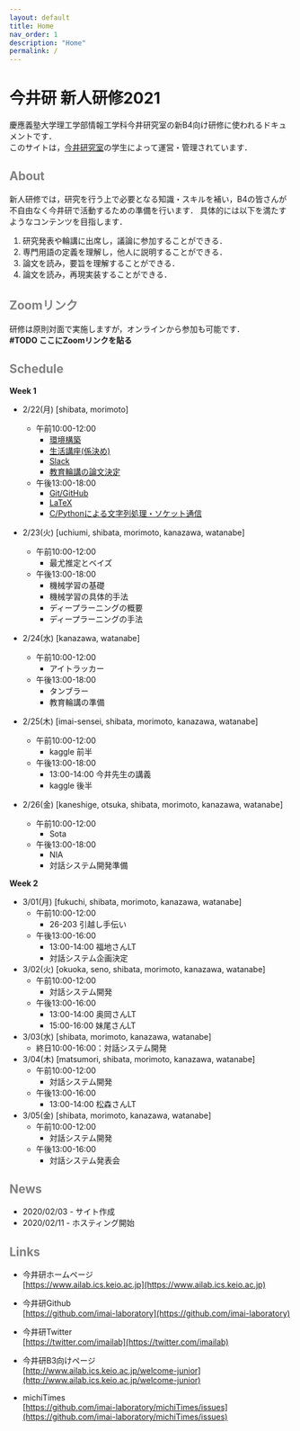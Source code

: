 ```yaml
---
layout: default
title: Home
nav_order: 1
description: "Home"
permalink: /
---
```


# 今井研 新人研修2021

慶應義塾大学理工学部情報工学科今井研究室の新B4向け研修に使われるドキュメントです．<br>
このサイトは，[今井研究室](https://www.ailab.ics.keio.ac.jp/)の学生によって運営・管理されています．

## <font color="Gray">About</font>

新人研修では，研究を行う上で必要となる知識・スキルを補い，B4の皆さんが不自由なく今井研で活動するための準備を行います．
具体的には以下を満たすようなコンテンツを目指します．

1. 研究発表や輪講に出席し，議論に参加することができる．
2. 専門用語の定義を理解し，他人に説明することができる．
3. 論文を読み，要旨を理解することができる．
4. 論文を読み，再現実装することができる．

## <font color="Gray">Zoomリンク</font>
研修は原則対面で実施しますが，オンラインから参加も可能です．  
**#TODO ここにZoomリンクを貼る**

## <font color="Gray">Schedule</font>

**Week 1**

- 2/22(月) [shibata, morimoto]
	- 午前10:00-12:00
		- [環境構築](https://docs.google.com/document/d/1J0yfF-K4TyxxtF3Bf-JJ9MRxl1Y2vTJUZ0p7RKwbkCA/edit?usp=sharing)
		- [生活講座(係決め)](https://docs.google.com/document/d/1RA3eUeSNBWeJl7RkmOsN_EK5mJ587xRcmDnhkOjjmzo/edit?usp=sharing)
		- [Slack](https://docs.google.com/presentation/d/1HvdkXMP8r3TTuVCRYEOusSSwR32P1heFaBvs8IU7_zw/edit?usp=sharing)
		- [教育輪講の論文決定](https://docs.google.com/document/d/131dmmqRl-2mXqdReYvh1WNVjWl_kD86z8aO-DGl8zxY/edit?usp=sharing)
	- 午後13:00-18:00
		- [Git/GitHub](https://www.ailab.ics.keio.ac.jp/b4_induction_training/docs/devops/git.html)
		- [LaTeX](https://www.ailab.ics.keio.ac.jp/b4_induction_training/docs/tex)
		- [C/Pythonによる文字列処理・ソケット通信](https://www.ailab.ics.keio.ac.jp/b4_induction_training/docs/python)
- 2/23(火) [uchiumi, shibata, morimoto, kanazawa, watanabe]
	- 午前10:00-12:00
		- 最尤推定とベイズ
	- 午後13:00-18:00
		- 機械学習の基礎
		- 機械学習の具体的手法
		- ディープラーニングの概要
		- ディープラーニングの手法
- 2/24(水) [kanazawa, watanabe]
	- 午前10:00-12:00
		- アイトラッカー
	- 午後13:00-18:00
		- タンブラー
		- 教育輪講の準備
- 2/25(木) [imai-sensei, shibata, morimoto, kanazawa, watanabe]
	- 午前10:00-12:00
		- kaggle 前半
	- 午後13:00-18:00
		- 13:00-14:00 今井先生の講義
		- kaggle 後半

- 2/26(金) [kaneshige, otsuka, shibata, morimoto, kanazawa, watanabe]
	- 午前10:00-12:00
		- Sota
	- 午後13:00-18:00
		- NIA
		- 対話システム開発準備

**Week 2**

- 3/01(月) [fukuchi, shibata, morimoto, kanazawa, watanabe]
	- 午前10:00-12:00
		- 26-203 引越し手伝い
	- 午後13:00-16:00
		- 13:00-14:00 福地さんLT
		- 対話システム企画決定
- 3/02(火) [okuoka, seno, shibata, morimoto, kanazawa, watanabe]
	- 午前10:00-12:00
		- 対話システム開発
	- 午後13:00-16:00
		- 13:00-14:00 奥岡さんLT
		- 15:00-16:00 妹尾さんLT
- 3/03(水) [shibata, morimoto, kanazawa, watanabe]
	- 終日10:00-16:00：対話システム開発
- 3/04(木) [matsumori, shibata, morimoto, kanazawa, watanabe]
	- 午前10:00-12:00
		- 対話システム開発
	- 午後13:00-16:00
		- 13:00-14:00 松森さんLT
- 3/05(金) [shibata, morimoto, kanazawa, watanabe]
	- 午前10:00-12:00
		- 対話システム開発
	- 午後13:00-16:00
		- 対話システム発表会

## <font color="Gray">News</font>

- 2020/02/03 - サイト作成
- 2020/02/11 - ホスティング開始


## <font color="Gray">Links</font>

- 今井研ホームページ<br>
  [https://www.ailab.ics.keio.ac.jp](https://www.ailab.ics.keio.ac.jp)

- 今井研Github<br>
  [https://github.com/imai-laboratory](https://github.com/imai-laboratory)

- 今井研Twitter<br>
  [https://twitter.com/imailab](https://twitter.com/imailab)

- 今井研B3向けページ<br>
  [http://www.ailab.ics.keio.ac.jp/welcome-junior](http://www.ailab.ics.keio.ac.jp/welcome-junior)

- michiTimes<br>
  [https://github.com/imai-laboratory/michiTimes/issues](https://github.com/imai-laboratory/michiTimes/issues)


